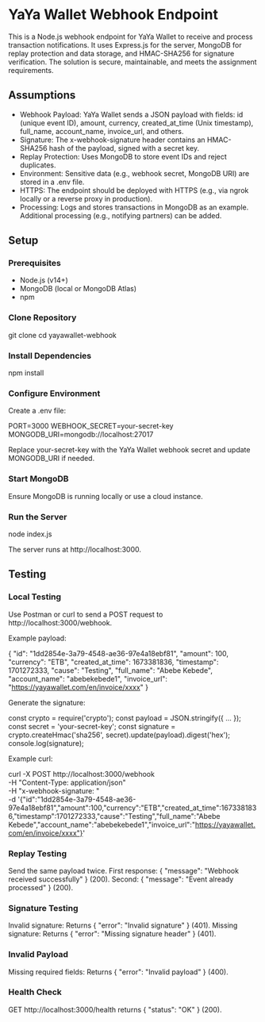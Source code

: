 # YaYa Wallet Webhook Endpoint

This is a Node.js webhook endpoint for YaYa Wallet to receive and process transaction notifications. It uses Express.js for the server, MongoDB for replay protection and data storage, and HMAC-SHA256 for signature verification. The solution is secure, maintainable, and meets the assignment requirements.

## Assumptions

* Webhook Payload: YaYa Wallet sends a JSON payload with fields: id (unique event ID), amount, currency, created_at_time (Unix timestamp), full_name, account_name, invoice_url, and others.
* Signature: The x-webhook-signature header contains an HMAC-SHA256 hash of the payload, signed with a secret key.
* Replay Protection: Uses MongoDB to store event IDs and reject duplicates.
* Environment: Sensitive data (e.g., webhook secret, MongoDB URI) are stored in a .env file.
* HTTPS: The endpoint should be deployed with HTTPS (e.g., via ngrok locally or a reverse proxy in production).
* Processing: Logs and stores transactions in MongoDB as an example. Additional processing (e.g., notifying partners) can be added.

## Setup

### Prerequisites

* Node.js (v14+)
* MongoDB (local or MongoDB Atlas)
* npm

### Clone Repository

git clone <your-repo-url>
cd yayawallet-webhook

### Install Dependencies

npm install

### Configure Environment

Create a .env file:

PORT=3000
WEBHOOK_SECRET=your-secret-key
MONGODB_URI=mongodb://localhost:27017

Replace your-secret-key with the YaYa Wallet webhook secret and update MONGODB_URI if needed.

### Start MongoDB

Ensure MongoDB is running locally or use a cloud instance.

### Run the Server

node index.js

The server runs at http://localhost:3000.

## Testing

### Local Testing

Use Postman or curl to send a POST request to http://localhost:3000/webhook.

Example payload:

{
  "id": "1dd2854e-3a79-4548-ae36-97e4a18ebf81",
  "amount": 100,
  "currency": "ETB",
  "created_at_time": 1673381836,
  "timestamp": 1701272333,
  "cause": "Testing",
  "full_name": "Abebe Kebede",
  "account_name": "abebekebede1",
  "invoice_url": "https://yayawallet.com/en/invoice/xxxx"
}

Generate the signature:

const crypto = require('crypto');
const payload = JSON.stringify({ ... }); 
const secret = 'your-secret-key';
const signature = crypto.createHmac('sha256', secret).update(payload).digest('hex');
console.log(signature);

Example curl:

curl -X POST http://localhost:3000/webhook \
-H "Content-Type: application/json" \
-H "x-webhook-signature: <signature>" \
-d '{"id":"1dd2854e-3a79-4548-ae36-97e4a18ebf81","amount":100,"currency":"ETB","created_at_time":1673381836,"timestamp":1701272333,"cause":"Testing","full_name":"Abebe Kebede","account_name":"abebekebede1","invoice_url":"https://yayawallet.com/en/invoice/xxxx"}'

### Replay Testing

Send the same payload twice. First response: { "message": "Webhook received successfully" } (200). Second: { "message": "Event already processed" } (200).

### Signature Testing

Invalid signature: Returns { "error": "Invalid signature" } (401).
Missing signature: Returns { "error": "Missing signature header" } (401).

### Invalid Payload

Missing required fields: Returns { "error": "Invalid payload" } (400).

### Health Check

GET http://localhost:3000/health returns { "status": "OK" } (200).

